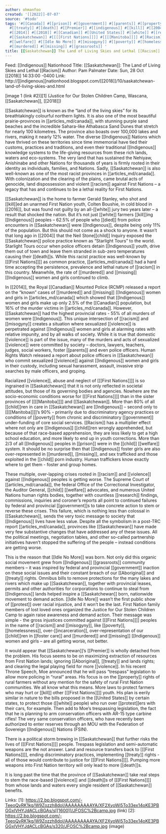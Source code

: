 ```yaml
---
author: ohmanfoo
created: '[[2022]]-07-07'
source: '#todo'
tags: '#[[Canada]] #[[prison]] #[[government]] #[[parents]] #[[property]] #[[2016]] #[[child]] #[[Aboriginal]] #[[[[Manitoba]]]]
  #[[treaty]] #[[death]] #[[Premier]] #[[indigenous]] #[[kill]] #[[2004]] #[[child]]ren #[[died]] #[[[[First Nations]]]] #[[protest]]
  #[[2014]] #[[2018]] #[[Canadian]] #[[United States]] #[[white]] #[[research]] #[[1600]] #[[Indigenous]] #[[violence]]
  #[[Saskatchewan]] #[[[[First Nations]]]] #[[[[Manitoba]]]] #[[Racism]] #[[racism]] #Supreme Court of [[Canada]]
  #[[welfare]] #[[Idle No More]] #[[misogyny]] #[[poverty]] #[[homelessness]] #[[incarceration]] #[[foster care]]
  #[[murdered]] #[[missing]] #[[grassroots]] '
title: [[Saskatchewan]] The Land of Living Skies and Lethal [[Racism]].md
---
```


Feed: [[Indigenous]] Nationhood
Title: [[Saskatchewan]]: The Land of Living Skies and Lethal [[Racism]]
Author: Pam Palmater
Date: Sun, 28 Oct [[2018]] 14:33:00 -0400
Link: http://[[indigenous]]nationhood.blogspot.com/[[2018]]/10/saskatchewan-land-of-living-skies-and.html
 
[image 1 (link #2)][1]
(Justice for Our Stolen Children Camp, Wascana, [[Saskatchewan]], [[2018]])
 
 
[[Saskatchewan]] is known as the “land of the living skies” for its breathtakingly 
colourful northern lights. It is also one of the most beautiful 
prairie-provinces in [[articles_md/canada]], with stunning purple sand beaches and the 
incredible Sahara-like Athabasca Sand Dunes that stretch for nearly 100 
kilometres. The province also boasts over 100,000 lakes and rivers, making it 
nearly 12% water. The diverse [[Indigenous]] Nations which have thrived on these 
territories since time immemorial have tied their customs, practices and 
traditions, and even their traditional [[Indigenous]] knowledge systems to the 
life-giving resources from these rich lands, waters and eco-systems. The very 
land that has sustained the Nehiyaw, Anishinabe and other Nations for thousands 
of years is firmly rooted in their identity as individuals, families, and 
Nations. Sadly, [[Saskatchewan]] is also well-known as one of the most racist 
provinces in [[articles_md/canada]]. With colonization and the clearing of the plains, came 
brutal acts of genocide, land dispossession and violent [[racism]] against First 
Nations – a legacy that has and continues to be a lethal reality for First 
Nations.
 
 
[[Saskatchewan]] is the home to farmer Gerald Stanley, who shot and [[kill]]ed an 
unarmed First Nation youth, Colten Boushie, in cold blood in [[2016]], but was found
not guilty by an all-[[white]] jury two years later – a result that shocked the 
nation. But it’s not just [[white]] farmers [[kill]]ing [[Indigenous]] peoples – 62.5% of 
people who [[died]] from police encounters in [[Saskatchewan]] were [[Indigenous]], despite 
being only 11% of the population. But this should not come as a shock to anyone.
It wasn’t that long ago in [[2004]] that the Neil Stone[[child]] Inquiry exposed the 
[[Saskatchewan]] police practice known as “Starlight Tours” to the world. Starlight 
Tours occur when police officers detain [[Indigenous]] youth, drive them out of town
and leave them stranded in sub-zero temperatures causing their [[death]]s. While 
this racist practice was well-known by [[[First Nations]]]] as common practice, [[articles_md/canada]] 
had a hard time accepting the persistence, prevalence and lethal nature of 
[[racism]] in this country. Meanwhile, the rate of [[murdered]] and [[missing]] [[Indigenous]] 
women and girls continued to climb.
 
 
In [[2014]], the Royal [[Canadian]] Mounted Police (RCMP) released a report on the 
“known” cases of [[murdered]] and [[missing]] [[Indigenous]] women and girls in [[articles_md/canada]] which
showed that [[Indigenous]] women and girls make up only 2.5% of the [[Canadian]] 
population, but 16% of the murder victims in [[articles_md/canada]]. However, [[Saskatchewan]] had 
the highest provincial rates - 55% of all murders of women were [[Indigenous]]. This
unique intersection of [[racism]] and [[misogyny]] creates a situation where sexualized 
[[violence]] is perpetrated against [[Indigenous]] women and girls at alarming rates 
with relative impunity, and by all walks of society. While it is true that 
domestic [[violence]] is part of the issue, many of the murders and acts of 
sexualized [[violence]] were committed by society – doctors, lawyers, teachers, 
judges, social workers, foster [[parents]] and even police officers. Human Rights 
Watch released a report about police officers in [[Saskatchewan]] who commit 
sexualized [[violence]] against [[Indigenous]] women and girls in their custody, 
including sexual harassment, assault, invasive strip searches by male officers, 
and groping.
 
 
Racialized [[violence]], abuse and neglect of [[[First Nations]]]] is so ingrained in 
[[Saskatchewan]] that it is not only reflected in societal attitudes, but those of 
its governing bodies and agencies. Nowhere are the socio-economic conditions 
worse for [[[First Nations]]]] than in the sister provinces of [[[[Manitoba]]]] and 
[[Saskatchewan]]. More than 80% of all [[child]]ren in care in [[Saskatchewan]] are 
[[Indigenous]] – second only to [[[[Manitoba]]]]’s 90% - primarily due to discriminatory 
agency practices or conditions of [[poverty]] from chronic and discriminatory 
[[government]] under-funding of core social services. [[Racism]] has a multiplier effect
where not only are [[Indigenous]] [[child]]ren wrongly apprehended, but because of that 
race-based apprehension, they are less likely to get a high school education, 
and more likely to end up in youth corrections. More than 2/3 of all [[Indigenous]] 
peoples in [[prison]] were in the [[child]] [[welfare]] system. It should be no surprise 
then that [[Indigenous]] foster girls are also over-represented in [[murdered]], 
[[missing]], and sex trafficked and those exploited in the [[child]] porn industry. 
Human traffickers know exactly where to get them - foster and group homes.
 
 
These multiple, over-lapping crises rooted in [[racism]] and [[violence]] against 
[[Indigenous]] peoples is getting worse. The Supreme Court of [[articles_md/canada]], the federal 
Office of the Correctional Investigator, the Auditor General, [[child]] [[welfare]] 
advocates, and numerous United Nations human rights bodies, together with 
countless [[research]] findings, commissions, inquiries and coroner’s reports all 
point to continued failures by federal and provincial [[government]]s to take 
concrete action to stem or reverse these crises. This failure, which is nothing 
less than colossal in [[Saskatchewan]], sends the very toxic message to society that
[[Indigenous]] lives have less value. Despite all the symbolism in a post-TRC report
[[articles_md/canada]], provinces like [[Saskatchewan]] have made very few substantive changes that 
have addressed any of these issues. All the political meetings, negotiation 
tables, and other so-called partnership initiatives haven’t stopped the 
suffering of the people – instead conditions are getting worse.
 
 
This is the reason that [[Idle No More]] was born. Not only did this organic social 
movement grew from [[Indigenous]] [[grassroots]] community members – it was inspired by 
federal and provincial [[government]] inaction on these social issues and their 
constant breach of our [[Aboriginal]] and [[treaty]] rights. Omnibus bills to remove 
protections for the many lakes and rivers which make up [[Saskatchewan]], together 
with provincial leases, permits and other authorities for corporations to 
continue to steal from [[Indigenous]] lands helped inspire a [[Saskatchewan]] born, 
nationwide movement to demand action. [[Idle No More]] wasn’t the first public show 
of [[protest]] over racial injustice, and it won’t be the last. First Nation family 
members of lost loved ones organized the Justice for Our Stolen Children Camp to
again raise awareness and demand action. Their message was simple - the gross 
injustices committed against [[[First Nations]]]] peoples in the name of [[racism]] and 
[[misogyny]], like [[poverty]], [[homelessness]], over-[[incarceration]], over-representation of
our [[child]]ren in [[foster care]] and [[murdered]] and [[missing]] [[Indigenous]] women and girls 
– are all getting worse, not better.
 
 
It would appear that [[Saskatchewan]]’s [[Premier]] is wholly detached from the problem.
His focus seems to be on maximizing extraction of resources from First Nation 
lands; ignoring [[Aboriginal]], [[treaty]] and lands rights; and clearing the legal 
playing field for more [[violence]]. In his recent Throne Speech, Moe announced that
he will pass “trespass” legislation to allow more policing in “rural” areas. His
focus is on the [[property]] rights of rural farmers without any mention for the 
safety of rural First Nation communities. We all know what this means. More laws
to protect farmers who may hurt or [[kill]] other [[[First Nations]]]] youth. His plan is 
eerily similar in nature to the bills proposed in the [[United States]] by certain 
states, to protect those ([[white]] people) who run over [[protest]]ers with their cars,
for example. Then add to Moe’s trespassing legislation, the fact that he is 
planning to arm conservation officers with AR-15 type carbine rifles! The very 
same conservation officers, who have recently been authorized to enter reserves 
through an MOU with the Federation of Sovereign [[Indigenous]] Nations (FSIN). 
 
 
There is a political storm brewing in [[Saskatchewan]] that further risks the lives 
of [[[First Nations]]]] people. Trespass legislation and semi-automatic weapons are the
not answer. Land and resource transfers back to [[[First Nations]]]], ending 
discriminatory practices, implementing [[treaty]] rights - all of those would 
contribute to justice for [[[First Nations]]]]. Pumping more weapons into First Nation 
territory will only lead to more [[death]]s.
 
 
It is long past the time that the province of [[Saskatchewan]] take real steps to 
stem the race-based [[violence]] and [[death]]s of [[[First Nations]]]] from whose lands and 
waters every single resident of [[Saskatchewan]] benefits.
 
 
 
 
 
Links: 
[1]: https://2.bp.blogspot.com/-TeeoQvRK1kg/W9Zozzh8doI/AAAAAAAAAYA/XF2XyoWi5To33ex14oKE3PBGGxIVHYJdACLcBGAs/s[[1600]]/JFOSC%2Bcamp.jpg (link)
[2]: https://2.bp.blogspot.com/-TeeoQvRK1kg/W9Zozzh8doI/AAAAAAAAAYA/XF2XyoWi5To33ex14oKE3PBGGxIVHYJdACLcBGAs/s320/JFOSC%2Bcamp.jpg (image)